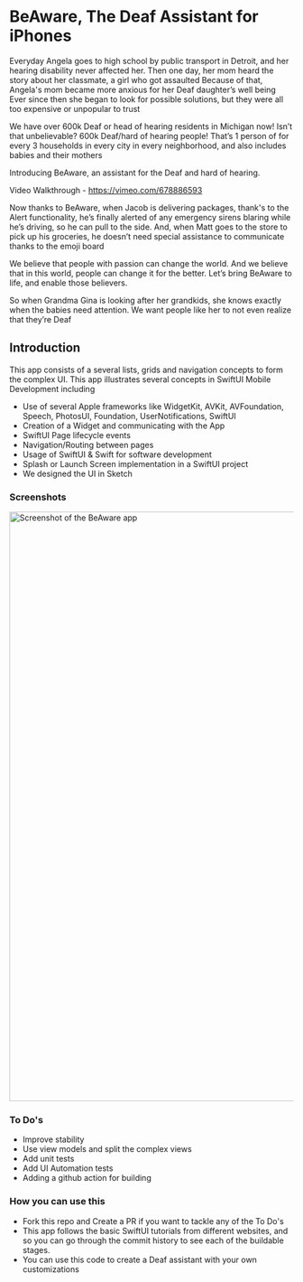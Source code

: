 # BeAware, The Deaf Assistant for iPhones

Everyday Angela goes to high school by public transport in Detroit, and her hearing disability never affected her.
Then one day, her mom heard the story about her classmate, a girl who got assaulted
Because of that, Angela's mom became more anxious for her Deaf daughter’s well being
Ever since then she began to look for possible solutions, but they were all too expensive or unpopular to trust

We have over 600k Deaf or head of hearing residents in Michigan now! Isn’t that unbelievable? 
600k Deaf/hard of hearing people! That’s 1 person of for every 3 households in every city in every neighborhood, and also includes babies and their mothers

Introducing BeAware, an assistant for the Deaf and hard of hearing.

Video Walkthrough - https://vimeo.com/678886593

Now thanks to BeAware, when Jacob is delivering packages, thank's to the Alert functionality, he’s finally alerted of any emergency sirens blaring while he’s driving, so he can pull to the side.
And, when Matt goes to the store to pick up his groceries, he doesn’t need special assistance to communicate thanks to the emoji board

We believe that people with passion can change the world. And we believe that in this world, people can change it for the better. Let’s bring BeAware to life, and enable those believers.

So when Grandma Gina is looking after her grandkids, she knows exactly when the babies need attention. We want people like her to not even realize that they’re Deaf

## Introduction

This app consists of a several lists, grids and navigation concepts to form the complex UI. This app illustrates several concepts in SwiftUI Mobile Development including

* Use of several Apple frameworks like WidgetKit, AVKit, AVFoundation, Speech, PhotosUI, Foundation, UserNotifications, SwiftUI
* Creation of a Widget and communicating with the App
* SwiftUI Page lifecycle events
* Navigation/Routing between pages
* Usage of SwiftUI & Swift for software development
* Splash or Launch Screen implementation in a SwiftUI project
* We designed the UI in Sketch 

### Screenshots

<img width="1044" alt="Screenshot of the BeAware app" src="https://user-images.githubusercontent.com/8262287/155230742-5879d20d-6ac5-4553-a821-876c79125c85.png">

### To Do's

* Improve stability
* Use view models and split the complex views
* Add unit tests
* Add UI Automation tests
* Adding a github action for building

### How you can use this

* Fork this repo and Create a PR if you want to tackle any of the To Do's
* This app follows the basic SwiftUI tutorials from different websites, and so you can go through the commit history to see each of the buildable stages.
* You can use this code to create a Deaf assistant with your own customizations
